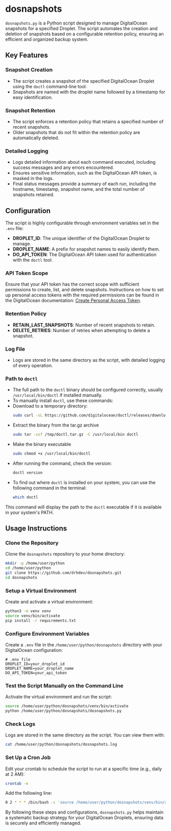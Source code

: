 # dosnapshots

`dosnapshots.py` is a Python script designed to manage DigitalOcean snapshots for a specified Droplet. The script automates the creation and deletion of snapshots based on a configurable retention policy, ensuring an efficient and organized backup system.

## Key Features

### Snapshot Creation

- The script creates a snapshot of the specified DigitalOcean Droplet using the `doctl` command-line tool.
- Snapshots are named with the droplet name followed by a timestamp for easy identification.
  
### Snapshot Retention

- The script enforces a retention policy that retains a specified number of recent snapshots.
- Older snapshots that do not fit within the retention policy are automatically deleted.

### Detailed Logging

- Logs detailed information about each command executed, including success messages and any errors encountered.
- Ensures sensitive information, such as the DigitalOcean API token, is masked in the logs.
- Final status messages provide a summary of each run, including the hostname, timestamp, snapshot name, and the total number of snapshots retained.

## Configuration

The script is highly configurable through environment variables set in the `.env` file:

- **DROPLET_ID**: The unique identifier of the DigitalOcean Droplet to manage.
- **DROPLET_NAME**: A prefix for snapshot names to easily identify them.
- **DO_API_TOKEN**: The DigitalOcean API token used for authentication with the `doctl` tool.

### API Token Scope

Ensure that your API token has the correct scope with sufficient permissions to create, list, and delete snapshots. Instructions on how to set up personal access tokens with the required permissions can be found in the DigitalOcean documentation: [Create Personal Access Token](https://docs.digitalocean.com/reference/api/create-personal-access-token/).

### Retention Policy

- **RETAIN_LAST_SNAPSHOTS**: Number of recent snapshots to retain.
- **DELETE_RETRIES**: Number of retries when attempting to delete a snapshot.

### Log File

- Logs are stored in the same directory as the script, with detailed logging of every operation.

### Path to `doctl`

- The full path to the `doctl` binary should be configured correctly, usually `/usr/local/bin/doctl` if installed manually.
- To manually install `doctl`, use these commands:
- Download to a temporary directory:
  ```bash
  sudo curl -sL https://github.com/digitalocean/doctl/releases/download/v1.117.0/doctl-1.117.0-linux-amd64.tar.gz -o /tmp/doctl.tar.gz
  ```
- Extract the binary from the tar.gz archive
  ```bash
  sudo tar -xzf /tmp/doctl.tar.gz -C /usr/local/bin doctl
  ```
- Make the binary executable
  ```bash
  sudo chmod +x /usr/local/bin/doctl
  ```
- After running the command, check the version:
  ```bash
  doctl version
  ```
- To find out where `doctl` is installed on your system, you can use the following command in the terminal:
  ```bash
  which doctl
  ```

This command will display the path to the `doctl` executable if it is available in your system's PATH.

## Usage Instructions

### Clone the Repository

Clone the `dosnapshots` repository to your home directory:

```bash
mkdir -p /home/user/python
cd /home/user/python
git clone https://github.com/drhdev/dosnapshots.git
cd dosnapshots
```

### Setup a Virtual Environment

Create and activate a virtual environment:

```bash
python3 -m venv venv
source venv/bin/activate
pip install -r requirements.txt
```

### Configure Environment Variables

Create a `.env` file in the `/home/user/python/dosnapshots` directory with your DigitalOcean configuration:

```plaintext
# .env file
DROPLET_ID=your_droplet_id
DROPLET_NAME=your_droplet_name
DO_API_TOKEN=your_api_token
```

### Test the Script Manually on the Command Line

Activate the virtual environment and run the script:

```bash
source /home/user/python/dosnapshots/venv/bin/activate
python /home/user/python/dosnapshots/dosnapshots.py
```

### Check Logs

Logs are stored in the same directory as the script. You can view them with:

```bash
cat /home/user/python/dosnapshots/dosnapshots.log
```

### Set Up a Cron Job

Edit your crontab to schedule the script to run at a specific time (e.g., daily at 2 AM):

```bash
crontab -e
```

Add the following line:

```bash
0 2 * * * /bin/bash -c 'source /home/user/python/dosnapshots/venv/bin/activate && python /home/user/python/dosnapshots/dosnapshots.py' > /home/user/python/dosnapshots/dosnapshots.log 2>&1
```

By following these steps and configurations, `dosnapshots.py` helps maintain a systematic backup strategy for your DigitalOcean Droplets, ensuring data is securely and efficiently managed.
